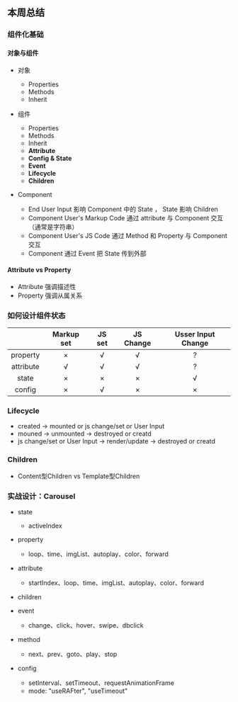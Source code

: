 ## 本周总结



### 组件化基础

#### 对象与组件

+ 对象
  + Properties
  + Methods
  + Inherit

+ 组件
  + Properties
  + Methods
  + Inherit
  + __Attribute__
  + __Config & State__
  + __Event__
  + __Lifecycle__
  + __Children__

+ Component

  + End User Input 影响 Component 中的 State ， State 影响 Children
  + Component User's Markup Code 通过 attribute 与 Component 交互（通常是字符串）
  + Component User's JS Code 通过 Method 和 Property 与 Component 交互
  + Component 通过 Event 把 State 传到外部


#### Attribute vs Property

+ Attribute 强调描述性
+ Property 强调从属关系


### 如何设计组件状态

| | Markup set | JS set | JS Change | Usser Input Change |
|:-:|:-:|:-:|:-:|:-:|
| property | × | √ | √ | ? |
| attribute | √ | √ | √ | ? |
| state | × | × | × | √ |
| config | × | √ | × | × |

### Lifecycle

+ created -> mounted or js change/set or User Input
+ mouned -> unmounted -> destroyed or creatd
+ js change/set or User Input -> render/update -> destroyed or creatd

### Children

+ Content型Children vs Template型Children

### 实战设计：Carousel

+ state
  + activeIndex
+ property
  + loop、time、imgList、autoplay、color、forward
+ attribute
  + startIndex、loop、time、imgList、autoplay、color、forward
+ children

+ event
  + change、click、hover、swipe、dbclick
+ method
  + next、prev、goto、play、stop
+ config
  + setInterval、setTimeout、requestAnimationFrame
  + mode: "useRAFter", "useTimeout"